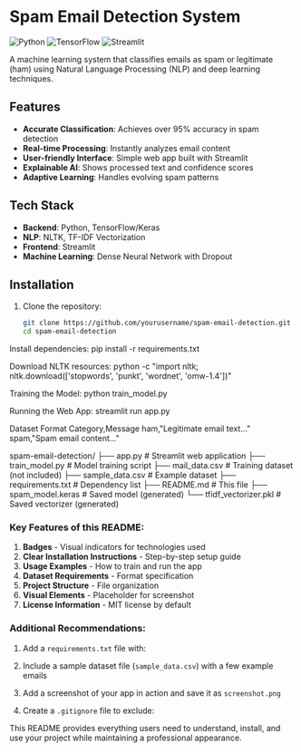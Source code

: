 # Spam Email Detection System

![Python](https://img.shields.io/badge/python-3670A0?style=for-the-badge&logo=python&logoColor=ffdd54)
![TensorFlow](https://img.shields.io/badge/TensorFlow-%23FF6F00.svg?style=for-the-badge&logo=TensorFlow&logoColor=white)
![Streamlit](https://img.shields.io/badge/Streamlit-FF4B4B?style=for-the-badge&logo=Streamlit&logoColor=white)

A machine learning system that classifies emails as spam or legitimate (ham) using Natural Language Processing (NLP) and deep learning techniques.

## Features

- **Accurate Classification**: Achieves over 95% accuracy in spam detection
- **Real-time Processing**: Instantly analyzes email content
- **User-friendly Interface**: Simple web app built with Streamlit
- **Explainable AI**: Shows processed text and confidence scores
- **Adaptive Learning**: Handles evolving spam patterns

## Tech Stack

- **Backend**: Python, TensorFlow/Keras
- **NLP**: NLTK, TF-IDF Vectorization
- **Frontend**: Streamlit
- **Machine Learning**: Dense Neural Network with Dropout

## Installation

1. Clone the repository:
   ```bash
   git clone https://github.com/yourusername/spam-email-detection.git
   cd spam-email-detection
Install dependencies:
pip install -r requirements.txt

Download NLTK resources:
python -c "import nltk; nltk.download(['stopwords', 'punkt', 'wordnet', 'omw-1.4'])"


Training the Model:
python train_model.py

Running the Web App:
streamlit run app.py

Dataset Format
Category,Message
ham,"Legitimate email text..."
spam,"Spam email content..."


spam-email-detection/
├── app.py                # Streamlit web application
├── train_model.py        # Model training script
├── mail_data.csv         # Training dataset (not included)
├── sample_data.csv       # Example dataset
├── requirements.txt      # Dependency list
├── README.md             # This file
├── spam_model.keras      # Saved model (generated)
└── tfidf_vectorizer.pkl  # Saved vectorizer (generated)



### Key Features of this README:

1. **Badges** - Visual indicators for technologies used
2. **Clear Installation Instructions** - Step-by-step setup guide
3. **Usage Examples** - How to train and run the app
4. **Dataset Requirements** - Format specification
5. **Project Structure** - File organization
6. **Visual Elements** - Placeholder for screenshot
7. **License Information** - MIT license by default

### Additional Recommendations:

1. Add a `requirements.txt` file with:

2. Include a sample dataset file (`sample_data.csv`) with a few example emails

3. Add a screenshot of your app in action and save it as `screenshot.png`

4. Create a `.gitignore` file to exclude:


This README provides everything users need to understand, install, and use your project while maintaining a professional appearance.
   

